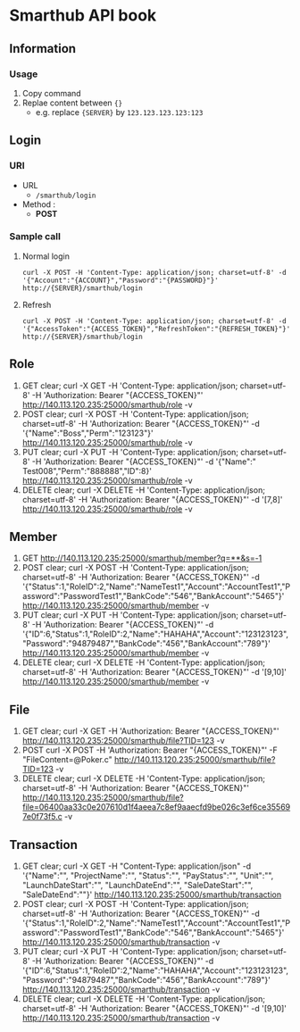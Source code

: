 # Smarthub API book

## Information

### Usage
1. Copy command
2. Replae content between `{}`
	- e.g. replace `{SERVER}` by ```123.123.123.123:123```

## Login
### URI
- URL
	- ```/smarthub/login```
- Method :
	- **POST**
### Sample call
1. Normal login

	```curl -X POST -H 'Content-Type: application/json; charset=utf-8' -d '{"Account":"{ACCOUNT}","Password":"{PASSWORD}"}' http://{SERVER}/smarthub/login```

2. Refresh

	```curl -X POST -H 'Content-Type: application/json; charset=utf-8' -d '{"AccessToken":"{ACCESS_TOKEN}","RefreshToken":"{REFRESH_TOKEN}"}' http://{SERVER}/smarthub/login```

## Role
1. GET
clear; curl -X GET -H 'Content-Type: application/json; charset=utf-8' -H 'Authorization: Bearer "{ACCESS_TOKEN}"' http://140.113.120.235:25000/smarthub/role -v
2. POST
clear; curl -X POST -H 'Content-Type: application/json; charset=utf-8' -H 'Authorization: Bearer "{ACCESS_TOKEN}"' -d '{"Name":"Boss","Perm":"123123"}' http://140.113.120.235:25000/smarthub/role -v
3. PUT
clear; curl -X PUT -H 'Content-Type: application/json; charset=utf-8' -H 'Authorization: Bearer "{ACCESS_TOKEN}"' -d '{"Name":" Test008","Perm":"888888","ID":8}' http://140.113.120.235:25000/smarthub/role -v
4. DELETE
clear; curl -X DELETE -H 'Content-Type: application/json; charset=utf-8' -H 'Authorization: Bearer "{ACCESS_TOKEN}"' -d '[7,8]' http://140.113.120.235:25000/smarthub/role -v

## Member
1. GET
http://140.113.120.235:25000/smarthub/member?q=**&s=-1
2. POST
clear; curl -X POST -H 'Content-Type: application/json; charset=utf-8' -H 'Authorization: Bearer "{ACCESS_TOKEN}"' -d '{"Status":1,"RoleID":2,"Name":"NameTest1","Account":"AccountTest1","Password":"PasswordTest1","BankCode":"546","BankAccount":"5465"}' http://140.113.120.235:25000/smarthub/member -v
3. PUT
clear; curl -X PUT -H 'Content-Type: application/json; charset=utf-8' -H 'Authorization: Bearer "{ACCESS_TOKEN}"' -d '{"ID":6,"Status":1,"RoleID":2,"Name":"HAHAHA","Account":"123123123","Password":"94879487","BankCode":"456","BankAccount":"789"}' http://140.113.120.235:25000/smarthub/member -v
4. DELETE
clear; curl -X DELETE -H 'Content-Type: application/json; charset=utf-8' -H 'Authorization: Bearer "{ACCESS_TOKEN}"' -d '[9,10]' http://140.113.120.235:25000/smarthub/member -v

## File
1. GET
clear; curl -X GET -H 'Authorization: Bearer "{ACCESS_TOKEN}"' http://140.113.120.235:25000/smarthub/file?TID=123 -v
2. POST
 curl -X POST -H 'Authorization: Bearer "{ACCESS_TOKEN}"' -F "FileContent=@Poker.c" http://140.113.120.235:25000/smarthub/file?TID=123 -v
3. DELETE
clear; curl -X DELETE -H 'Content-Type: application/json; charset=utf-8' -H 'Authorization: Bearer "{ACCESS_TOKEN}"' http://140.113.120.235:25000/smarthub/file?file=06400aa33c0e207610d1f4aeea7c8ef9aaecfd9be026c3ef6ce355697e0f73f5.c -v

## Transaction
1. GET
clear; curl -X GET -H "Content-Type: application/json" -d '{"Name":"", "ProjectName":"", "Status":"", "PayStatus":"", "Unit":"", "LaunchDateStart":"", "LaunchDateEnd":"", "SaleDateStart":"", "SaleDateEnd":""}' http://140.113.120.235:25000/smarthub/transaction
2. POST
clear; curl -X POST -H 'Content-Type: application/json; charset=utf-8' -H 'Authorization: Bearer "{ACCESS_TOKEN}"' -d '{"Status":1,"RoleID":2,"Name":"NameTest1","Account":"AccountTest1","Password":"PasswordTest1","BankCode":"546","BankAccount":"5465"}' http://140.113.120.235:25000/smarthub/transaction -v
3. PUT
clear; curl -X PUT -H 'Content-Type: application/json; charset=utf-8' -H 'Authorization: Bearer "{ACCESS_TOKEN}"' -d '{"ID":6,"Status":1,"RoleID":2,"Name":"HAHAHA","Account":"123123123","Password":"94879487","BankCode":"456","BankAccount":"789"}' http://140.113.120.235:25000/smarthub/transaction -v
4. DELETE
clear; curl -X DELETE -H 'Content-Type: application/json; charset=utf-8' -H 'Authorization: Bearer "{ACCESS_TOKEN}"' -d '[9,10]' http://140.113.120.235:25000/smarthub/transaction -v